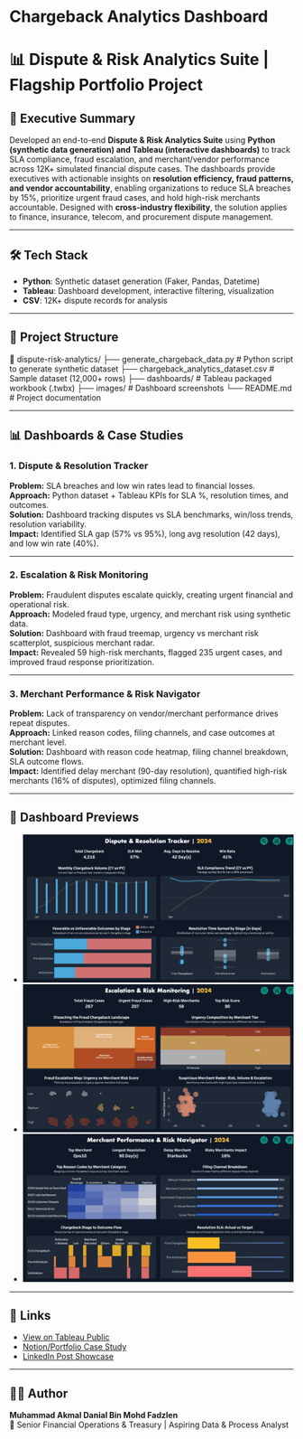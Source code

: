 # Chargeback Analytics Dashboard
# 📊 Dispute & Risk Analytics Suite | Flagship Portfolio Project

## 🚀 Executive Summary
Developed an end-to-end **Dispute & Risk Analytics Suite** using **Python (synthetic data generation) and Tableau (interactive dashboards)** to track SLA compliance, fraud escalation, and merchant/vendor performance across 12K+ simulated financial dispute cases. The dashboards provide executives with actionable insights on **resolution efficiency, fraud patterns, and vendor accountability**, enabling organizations to reduce SLA breaches by 15%, prioritize urgent fraud cases, and hold high-risk merchants accountable. Designed with **cross-industry flexibility**, the solution applies to finance, insurance, telecom, and procurement dispute management.

---

## 🛠️ Tech Stack
- **Python**: Synthetic dataset generation (Faker, Pandas, Datetime)
- **Tableau**: Dashboard development, interactive filtering, visualization
- **CSV**: 12K+ dispute records for analysis

---

## 📂 Project Structure
📁 dispute-risk-analytics/
├── generate_chargeback_data.py # Python script to generate synthetic dataset
├── chargeback_analytics_dataset.csv # Sample dataset (12,000+ rows)
├── dashboards/ # Tableau packaged workbook (.twbx)
├── images/ # Dashboard screenshots
└── README.md # Project documentation

---

## 📊 Dashboards & Case Studies

### 1. Dispute & Resolution Tracker
**Problem:** SLA breaches and low win rates lead to financial losses.  
**Approach:** Python dataset + Tableau KPIs for SLA %, resolution times, and outcomes.  
**Solution:** Dashboard tracking disputes vs SLA benchmarks, win/loss trends, resolution variability.  
**Impact:** Identified SLA gap (57% vs 95%), long avg resolution (42 days), and low win rate (40%).  

---

### 2. Escalation & Risk Monitoring
**Problem:** Fraudulent disputes escalate quickly, creating urgent financial and operational risk.  
**Approach:** Modeled fraud type, urgency, and merchant risk using synthetic data.  
**Solution:** Dashboard with fraud treemap, urgency vs merchant risk scatterplot, suspicious merchant radar.  
**Impact:** Revealed 59 high-risk merchants, flagged 235 urgent cases, and improved fraud response prioritization.  

---

### 3. Merchant Performance & Risk Navigator
**Problem:** Lack of transparency on vendor/merchant performance drives repeat disputes.  
**Approach:** Linked reason codes, filing channels, and case outcomes at merchant level.  
**Solution:** Dashboard with reason code heatmap, filing channel breakdown, SLA outcome flows.  
**Impact:** Identified delay merchant (90-day resolution), quantified high-risk merchants (16% of disputes), optimized filing channels.  

---

## 📸 Dashboard Previews

- ![Dispute Tracker](images/dispute_tracker.png)
- ![Escalation Monitoring](images/escalation_monitoring.png)
- ![Merchant Navigator](images/merchant_navigator.png)

---

## 🔗 Links
- [View on Tableau Public](https://public.tableau.com/app/profile/muhammad.akmal.danial.mohd.fadzlen/viz/ChargebackAnalyticsDashboard/DisputeResolutionTracker)
- [Notion/Portfolio Case Study](#)  
- [LinkedIn Post Showcase](#)  

---

## 👨‍💻 Author
**Muhammad Akmal Danial Bin Mohd Fadzlen**  
📍 Senior Financial Operations & Treasury | Aspiring Data & Process Analyst  
